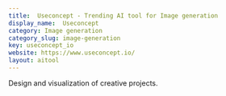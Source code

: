 ```yaml
---
title:  Useconcept - Trending AI tool for Image generation
display_name:  Useconcept
category: Image generation
category_slug: image-generation
key: useconcept_io
website: https://www.useconcept.io/
layout: aitool
---
```


Design and visualization of creative projects.
